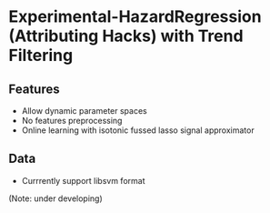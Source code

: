 # Experimental-HazardRegression (Attributing Hacks) with Trend Filtering

## Features
  * Allow dynamic parameter spaces
  * No features preprocessing
  * Online learning with isotonic fussed lasso signal approximator

## Data
  * Currrently support libsvm format

(Note: under developing)
